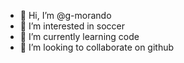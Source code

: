 - 👋 Hi, I’m @g-morando
- 👀 I’m interested in soccer
- 🌱 I’m currently learning code
- 💞️ I’m looking to collaborate on github

<!---
g-morando/g-morando is a ✨ special ✨ repository because its `README.md` (this file) appears on your GitHub profile.
You can click the Preview link to take a look at your changes.
--->

